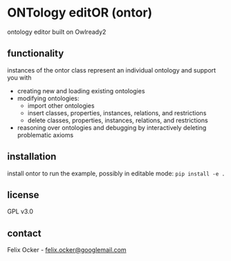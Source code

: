 # ONTology editOR (ontor)
ontology editor built on Owlready2

## functionality
instances of the ontor class represent an individual ontology and support you with
* creating new and loading existing ontologies
* modifying ontologies:
  * import other ontologies
  * insert classes, properties, instances, relations, and restrictions
  * delete classes, properties, instances, relations, and restrictions
* reasoning over ontologies and debugging by interactively deleting problematic axioms

## installation
install ontor to run the example, possibly in editable mode:
```pip install -e .```

## license
GPL v3.0

## contact
Felix Ocker - felix.ocker@googlemail.com
